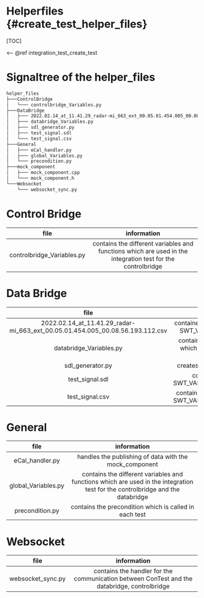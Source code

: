 Helperfiles {#create_test_helper_files}
==============

[TOC]

<-- @ref integration_test_create_test

# Signaltree of the helper_files

``` bash
helper_files
├───ControlBridge
│   └─── controlbridge_Variables.py
├───DataBridge
│   ├─── 2022.02.14_at_11.41.29_radar-mi_663_ext_00.05.01.454.005_00.08.56.193.112.csv
│   ├─── databridge_Variables.py
│   ├─── sdl_generator.py
│   ├─── test_signal.sdl
│   └─── test_signal.csv
├───General
│   ├─── eCal_handler.py
│   ├─── global_Variables.py
│   └─── precondition.py
├───mock_component
│   ├─── mock_component.cpp
│   └─── mock_component.h 
└───Websocket
    └─── websocket_sync.py
```
# Control Bridge

|                                      file                                     |                                                    information                                                    |
|:-----------------------------------------------------------------------------:|:-----------------------------------------------------------------------------------------------------------------:|
| controlbridge_Variables.py                                                    | contains the different variables and functions which are used in the integration test for the controlbridge       |

# Data Bridge

|                                      file                                     |                                                    information                                                    |
|:-----------------------------------------------------------------------------:|:-----------------------------------------------------------------------------------------------------------------:|
| 2022.02.14_at_11.41.29_radar-mi_663_ext_00.05.01.454.005_00.08.56.193.112.csv | containes the the results for the validation in the SWT_VALIDATE_SIGNAL_WITH_RECORDING                            |
| databridge_Variables.py                                                       | contains the different variables and functions which are used in the integration test for the databridge          |
| sdl_generator.py                                                              | creates a sdl file with the initialization function                                                               |
| test_signal.sdl                                                               | contains the signal structure for the SWT_VALIDATE_SIGNAL_WITHOUT_RECORDING                                       |
| test_signal.csv                                                               | contains the the results for the validation in the SWT_VALIDATE_SIGNAL_WITHOUT_RECORDING                          |

# General

|                                      file                                     |                                                    information                                                                  |
|:-----------------------------------------------------------------------------:|:-------------------------------------------------------------------------------------------------------------------------------:|
| eCal_handler.py                                                               | handles the publishing of data with the mock_component                                                                          |
| global_Variables.py                                                           | contains the different variables and functions which are used in the integration test for the controlbridge and the databridge  |
| precondition.py                                                               | contains the precondition which is called in each test                                                                          |

# Websocket

|                                      file                                     |                                                    information                                                    |
|:-----------------------------------------------------------------------------:|:-----------------------------------------------------------------------------------------------------------------:|
| websocket_sync.py                                                            | contains the handler for the communication between ConTest and the databridge, controlbridge                       |